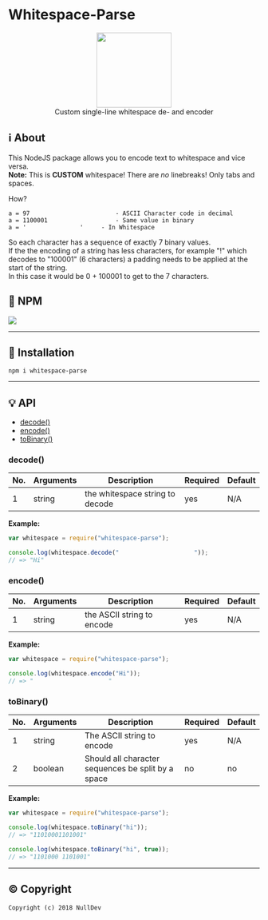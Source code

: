 # Whitespace-Parse

<p align="center">
<img height="150" width="auto" src="https://nulldev.org/img/whitespace.png" /><br>
Custom single-line whitespace de- and encoder
</p>

## :information_source: About

This NodeJS package allows you to encode text to whitespace and vice versa. <br>
**Note:** This is **CUSTOM** whitespace! There are _no_ linebreaks! Only tabs and spaces.

How?

```Assembly
a = 97                        - ASCII Character code in decimal
a = 1100001                   - Same value in binary
a = '		    	'     - In Whitespace
```

So each character has a sequence of exactly 7 binary values. <br>
If the the encoding of a string has less characters, for example "!" which decodes to "100001" (6 characters) a padding needs to be applied at the start of the string. <br>
In this case it would be 0 + 100001 to get to the 7 characters.

## :postbox: NPM

[![](https://nodei.co/npm/whitespace-parse.svg?downloads=true&downloadRank=true&stars=true)](https://www.npmjs.com/package/whitespace-parse)

<hr>

## :wrench: Installation

```Assembly
npm i whitespace-parse
```

<hr>

## :bulb: API

- [decode()](https://github.com/NLDev/whitespace-parse#decode)
- [encode()](https://github.com/NLDev/whitespace-parse#encode)
- [toBinary()](https://github.com/NLDev/whitespace-parse#tobinary)

### decode()

| No. | Arguments | Description | Required | Default |
| --- | --- | --- | --- | --- |
| 1 | string | the whitespace string to decode | yes | N/A |

**Example:**

```Javascript
var whitespace = require("whitespace-parse");

console.log(whitespace.decode("	  	   		 	  	"));
// => "Hi"
```

### encode()

| No. | Arguments | Description | Required | Default |
| --- | --- | --- | --- | --- |
| 1 | string | the ASCII string to encode | yes | N/A |

**Example:**

```Javascript
var whitespace = require("whitespace-parse");

console.log(whitespace.encode("Hi"));
// => "	  	   		 	  	"
```

### toBinary()

| No. | Arguments | Description | Required | Default |
| --- | --- | --- | --- | --- |
| 1 | string | The ASCII string to encode | yes | N/A |
| 2 | boolean | Should all character sequences be split by a space | no | no |

**Example:**

```Javascript
var whitespace = require("whitespace-parse");

console.log(whitespace.toBinary("hi"));
// => "11010001101001"

console.log(whitespace.toBinary("hi", true));
// => "1101000 1101001"
```

<hr>

## :copyright: Copyright

`Copyright (c) 2018 NullDev`
